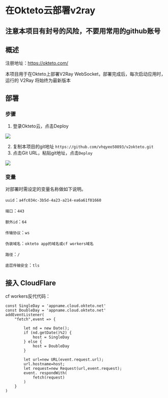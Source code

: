 # 在Okteto云部署v2ray

## 注意本项目有封号的风险，不要用常用的github账号

## 概述

注册地址：https://okteto.com/

本项目用于在Okteto上部署V2Ray WebSocket，部署完成后，每次启动应用时，运行的 V2Ray 将始终为最新版本

## 部署

### 步骤

1. 登录Okteto云，点击Deploy

![](https://img.misaka.sbs/imgs/20210919162316.png)

2. 复制本项目的git地址 `https://github.com/vhqyeo50893/v2okteto.git`
3. 点击Git URL，粘贴git地址，点击`Deploy`

![](https://img.misaka.sbs/imgs/20210919162442.png)

 

### 变量

对部署时需设定的变量名称做如下说明。

`uuid`：`a4fc034c-3b5d-4a23-a214-ea6a61f01660`

`端口`：`443`

`额外id`：`64`

`传输协议`：`ws`

`伪装域名`：`okteto app的域名或cf workers域名`

`路径`：`/`

`底层传输安全`：`tls`

## 接入 CloudFlare

cf workers反代代码：

```
const SingleDay = 'appname.cloud.okteto.net'
const DoubleDay = 'appname.cloud.okteto.net'
addEventListener(
    "fetch",event => {
    
        let nd = new Date();
        if (nd.getDate()%2) {
            host = SingleDay
        } else {
            host = DoubleDay
        }
        
        let url=new URL(event.request.url);
        url.hostname=host;
        let request=new Request(url,event.request);
        event. respondWith(
            fetch(request)
        )
    }
)
```
